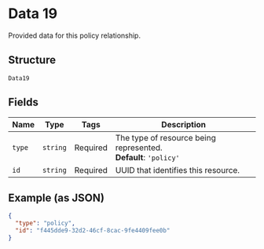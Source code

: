
# Data 19

Provided data for this policy relationship.

## Structure

`Data19`

## Fields

| Name | Type | Tags | Description |
|  --- | --- | --- | --- |
| `type` | `string` | Required | The type of resource being represented.<br>**Default**: `'policy'` |
| `id` | `string` | Required | UUID that identifies this resource. |

## Example (as JSON)

```json
{
  "type": "policy",
  "id": "f445dde9-32d2-46cf-8cac-9fe4409fee0b"
}
```

